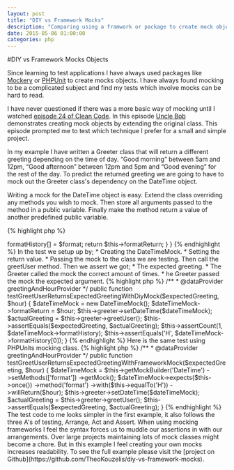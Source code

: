```yaml
---
layout: post
title: "DIY vs Framework Mocks"
description: "Comparing using a framwork or package to create mock objects in your tests or creating them your self."
date: 2015-05-06 01:00:00
categories: php
---
```

#DIY vs Framework Mocks Objects

Since learning to test applications I have always used packages like [Mockery](https://github.com/padraic/mockery) or 
[PHPUnit](https://phpunit.de/manual/current/en/test-doubles.html#test-doubles.mock-objects) to create mocks objects. I 
have always found mocking to be a complicated subject and find my tests which involve mocks can be hard to read.  

I have never questioned if there was a more basic way of mocking until I watched [episode 24 of Clean Code](https://cleancoders.com/episode/clean-code-episode-23-p2/show). In this 
episode [Uncle Bob](https://twitter.com/unclebobmartin) demonstrates creating mock objects by extending the original class. This episode prompted me to 
test which technique I prefer for a small and simple project.  

In my example I have written a Greeter class that will return a different greeting depending on the time of day. 
“Good morning” between 5am and 12pm, “Good afternoon” between 12pm and 5pm and “Good evening” for the rest of the 
day. To predict the returned greeting we are going to have to mock out the Greeter class's dependency on the 
DateTime object.  

Writing a mock for the DateTime object is easy. Extend the class overriding any methods you wish to mock. Then store 
all arguments passed to the method in a public variable. Finally make the method return a value of another 
predefined public variable.  

{% highlight php %}
<?php

namespace Kouz\Mocks;

use DateTime;

class DateTimeMock extends DateTime
{
    public $formatReturn = 1;
    public $formatHistory = [];
    
    public function format($format)
    {
        $this->formatHistory[] = $format;
        
        return $this->formatReturn;
    }
}
{% endhighlight %}

In the test we setup up by;
* Creating the DateTimeMock.
* Setting the return value. 
* Passing the mock to the class we are testing. 

Then call the greetUser method.   

Then we assert we got;
* The expected greeting.
* The Greeter called the mock the correct amount of times.
* he Greeter passed the mock the expected argument.

{% highlight php %}
    /**
     * @dataProvider greetingAndHourProvider
     */
    public function testGreetUserReturnsExpectedGreetingWithDiyMock($expectedGreeting, $hour)
    {
        $dateTimeMock = new DateTimeMock();
        $dateTimeMock->formatReturn = $hour;
        $this->greeter->setDateTime($dateTimeMock);
        
        $actualGreeting = $this->greeter->greetUser();
        
        $this->assertEquals($expectedGreeting, $actualGreeting);
        $this->assertCount(1, $dateTimeMock->formatHistory);
        $this->assertEquals('H', $dateTimeMock->formatHistory[0]);
    }
{% endhighlight %}

Here is the same test using PHPUnits mocking class.

{% highlight php %}
    /**
     * @dataProvider greetingAndHourProvider
     */
    public function testGreetUserReturnsExpectedGreetingWithFrameworkMock($expectedGreeting, $hour)
    {
        $dateTimeMock = $this->getMockBuilder('DateTime')
                             ->setMethods(['format'])
                             ->getMock();
                             
        $dateTimeMock->expects($this->once())
                     ->method('format')
                     ->with($this->equalTo('H'))
                     ->willReturn($hour);
              
        $this->greeter->setDateTime($dateTimeMock);
        
        $actualGreeting = $this->greeter->greetUser();
        
        $this->assertEquals($expectedGreeting, $actualGreeting);
    }
{% endhighlight %}

The test code to me looks simpler in the first example, it also follows the three A's of testing, Arrange, Act and 
Assert. When using mocking frameworks I feel the syntax forces us to muddle our assertions in with our arrangements.  

Over large projects maintaining lots of mock classes might become a chore. But in this example I feel creating your 
own mocks increases readability.  

To see the full example please visit the [project on Github](https://github.com/TheoKouzelis/diy-vs-framework-mocks).
